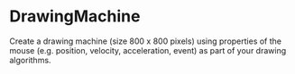 # DrawingMachine
Create a drawing machine (size 800 x 800 pixels) using properties of the mouse (e.g. position, velocity, acceleration, event) as part of your drawing algorithms. 
